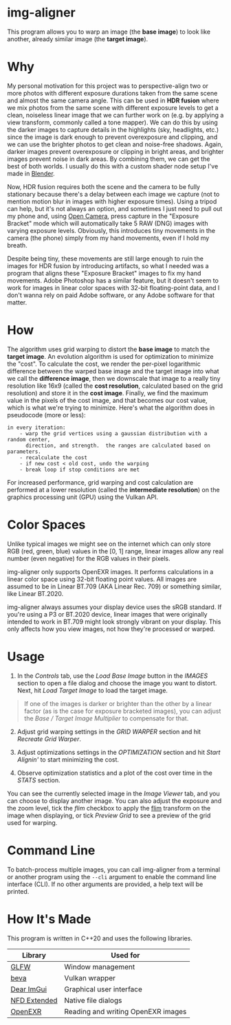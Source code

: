 # img-aligner

This program allows you to warp an image (the __base image__) to look
like another, already similar image (the __target image__).

# Why

My personal motivation for this project was to perspective-align two or more
photos with different exposure durations taken from the same scene and almost
the same camera angle. This can be used in __HDR fusion__ where we mix photos
from the same scene with different exposure levels to get a clean, noiseless
linear image that we can further work on (e.g. by applying a view transform,
commonly called a tone mapper). We can do this by using the darker images to
capture details in the highlights (sky, headlights, etc.) since the image is
dark enough to prevent overexposure and clipping, and we can use the brighter
photos to get clean and noise-free shadows. Again, darker images prevent
overexposure or clipping in bright areas, and brighter images prevent noise in
dark areas. By combining them, we can get the best of both worlds. I usually do
this with a custom shader node setup I've made in
[Blender](https://www.blender.org/).

Now, HDR fusion requires both the scene and the camera to be fully stationary
because there's a delay between each image we capture (not to mention motion
blur in images with higher exposure times). Using a tripod can help, but it's
not always an option, and sometimes I just need to pull out my phone and, using
[Open Camera](https://opencamera.org.uk/), press capture in the
"Exposure Bracket" mode which will automatically take 5 RAW (DNG) images with
varying exposure levels. Obviously, this introduces tiny movements in the camera
(the phone) simply from my hand movements, even if I hold my breath.

Despite being tiny, these movements are still large enough to ruin the
images for HDR fusion by introducing artifacts, so what I needed was a program
that aligns these "Exposure Bracket" images to fix my hand movements. Adobe
Photoshop has a similar feature, but it doesn't seem to work for images in
linear color spaces with 32-bit floating-point data, and I don't wanna rely on
paid Adobe software, or any Adobe software for that matter.

# How

The algorithm uses grid warping to distort the __base image__ to match the
__target image__. An evolution algorithm is used for optimization to minimize
the "cost". To calculate the cost, we render the per-pixel logarithmic
difference between the warped base image and the target image into what we call
the __difference image__, then we downscale that image to a really tiny resolution
like 16x9 (called the __cost resolution__, calculated based on the grid
resolution) and store it in the __cost image__. Finally, we find the maximum
value in the pixels of the cost image, and that becomes our cost value, which is
what we're trying to minimize. Here's what the algorithm does in pseudocode
(more or less):

```
in every iteration:
    - warp the grid vertices using a gaussian distribution with a random center,
      direction, and strength.  the ranges are calculated based on parameters.
    - recalculate the cost
    - if new cost < old cost, undo the warping
    - break loop if stop conditions are met
```

For increased performance, grid warping and cost calculation are performed at
a lower resolution (called the __intermediate resolution__) on the graphics
processing unit (GPU) using the Vulkan API.

# Color Spaces

Unlike typical images we might see on the internet which can only store RGB
(red, green, blue) values in the [0, 1] range, linear images allow any real
number (even negative) for the RGB values in their pixels.

img-aligner only supports OpenEXR images. It performs calculations in a linear
color space using 32-bit floating point values. All images are assumed to be
in Linear BT.709 (AKA Linear Rec. 709) or something similar, like
Linear BT.2020.

img-aligner always assumes your display device uses the sRGB standard. If you're
using a P3 or BT.2020 device, linear images that were originally intended to
work in BT.709 might look strongly vibrant on your display. This only affects
how you view images, not how they're processed or warped.

# Usage

1. In the _Controls_ tab, use the _Load Base Image_ button in the _IMAGES_
section to open a file dialog and choose the image you want to distort. Next,
hit _Load Target Image_ to load the target image.

> If one of the images is darker or brighter than the other by a linear factor (as is the case for exposure bracketed images), you can adjust the _Base / Target Image Multiplier_ to compensate for that.

2. Adjust grid warping settings in the _GRID WARPER_ section and hit
_Recreate Grid Warper_.

3. Adjust optimizations settings in the _OPTIMIZATION_ section and hit
_Start Alignin'_ to start minimizing the cost.

4. Observe optimization statistics and a plot of the cost over time in the
_STATS_ section.

You can see the currently selected image in the _Image Viewer_ tab, and you can
choose to display another image. You can also adjust the exposure and the zoom
level, tick the _flim_ checkbox to apply the
[flim](https://github.com/bean-mhm/flim) transform on the image when displaying,
or tick _Preview Grid_ to see a preview of the grid used for warping.

# Command Line

To batch-process multiple images, you can call img-aligner from a terminal
or another program using the `--cli` argument to enable the command line
interface (CLI). If no other arguments are provided, a help text will be
printed.

# How It's Made

This program is written in C++20 and uses the following libraries.

| Library | Used for |
|--|--|
| [GLFW](https://www.glfw.org/) | Window management |
| [beva](https://github.com/bean-mhm/beva) | Vulkan wrapper |
| [Dear ImGui](https://github.com/ocornut/imgui) | Graphical user interface |
| [NFD Extended](https://github.com/btzy/nativefiledialog-extended) | Native file dialogs |
| [OpenEXR](https://openexr.com) | Reading and writing OpenEXR images |
